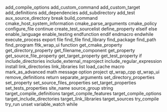 add_compile_options
add_custom_command
add_custom_target
add_definitions
add_dependencies
add_subdirectory
add_test
aux_source_directory
break
build_command
cmake_host_system_information
cmake_parse_arguments
cmake_policy
configure_file
continue
create_test_sourcelist
define_property
elseif
else
enable_language
enable_testing
endfunction
endif
endmacro
endwhile
execute_process
export
file
find_file
find_library
find_package
find_path
find_program
fltk_wrap_ui
function
get_cmake_property
get_directory_property
get_filename_component
get_property
get_source_file_property
get_target_property
get_test_property
if
include_directories
include_external_msproject
include_regular_expression
install
link_directories
link_libraries
list
load_cache
macro
mark_as_advanced
math
message
option
project
qt_wrap_cpp
qt_wrap_ui
remove_definitions
return
separate_arguments
set_directory_properties
set_property
set_source_files_properties
set_target_properties
set_tests_properties
site_name
source_group
string
target_compile_definitions
target_compile_features
target_compile_options
target_include_directories
target_link_libraries
target_sources
try_compile
try_run
unset
variable_watch
while